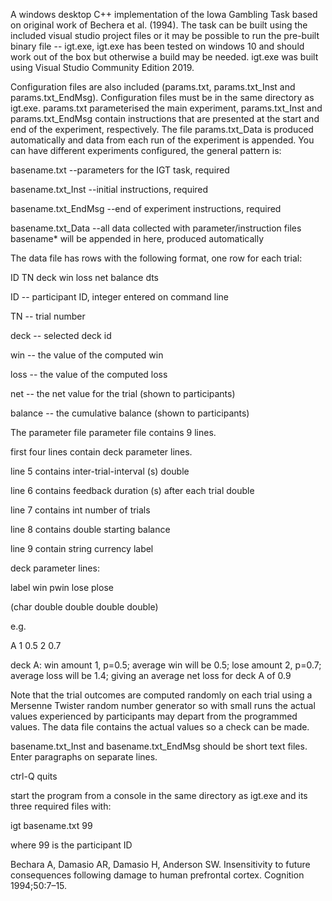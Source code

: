A windows desktop C++ implementation of the Iowa Gambling Task based on original work of Bechera et al. (1994). The task can be built using the included visual studio project files or it may be possible to run the pre-built binary file -- igt.exe, igt.exe has been tested on windows 10 and should work out of the box but otherwise a build may be needed. igt.exe was built using Visual Studio Community Edition 2019.

Configuration files are also included (params.txt, params.txt_Inst and params.txt_EndMsg). Configuration files must be in the same directory as igt.exe. params.txt parameterised the main experiment, params.txt_Inst and params.txt_EndMsg contain instructions that are presented at the start and end of the experiment, respectively. The file params.txt_Data is produced automatically and data from each run of the experiment is appended. You can have different experiments configured, the general pattern is:

basename.txt         --parameters for the IGT task, required

basename.txt_Inst    --initial instructions, required

basename.txt_EndMsg  --end of experiment instructions, required

basename.txt_Data    --all data collected with parameter/instruction files basename\* will be appended in here, produced automatically

The data file has rows with the following format, one row for each trial:

ID	TN	deck	win	loss	net	balance	dts

ID	-- participant ID, integer entered on command line

TN	-- trial number

deck -- selected deck id

win -- the value of the computed win

loss -- the value of the computed loss

net  -- the net value for the trial (shown to participants)

balance	-- the cumulative balance (shown to participants)

The parameter file parameter file contains 9 lines. 

first four lines contain deck parameter lines.

line 5 contains inter-trial-interval (s) double

line 6 contains feedback duration (s) after each trial double

line 7 contains int number of trials

line 8 contains double starting balance

line 9 contain string currency label

deck parameter lines:

label win    pwin   lose   plose

(char  double double double double)

e.g.

A    1   0.5     2   0.7

deck A: win amount 1, p=0.5; average win will be 0.5; lose amount 2, p=0.7; average loss will be 1.4; giving an average net loss for deck A of 0.9

Note that the trial outcomes are computed randomly on each trial using a Mersenne Twister random number generator so with small runs the actual values experienced by participants may depart from the programmed values. The data file contains the actual values so a check can be made.

basename.txt_Inst and basename.txt_EndMsg should be short text files. Enter paragraphs on separate lines.

ctrl-Q quits

start the program from a console in the same directory as igt.exe and its three required files with:

igt basename.txt 99

where 99 is the participant ID

Bechara A, Damasio AR, Damasio H, Anderson SW. Insensitivity to future consequences following damage to human prefrontal cortex. Cognition 1994;50:7–15.